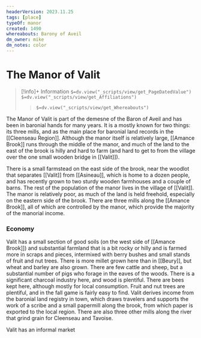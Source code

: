 ```yaml
---
headerVersion: 2023.11.25
tags: [place]
typeOf: manor
created: 1490
whereabouts: Barony of Aveil
dm_owner: mike
dm_notes: color
---
```


# The Manor of Valit
>[!info]+ Information
> `$=dv.view("_scripts/view/get_PageDatedValue")`
> `$=dv.view("_scripts/view/get_Affiliations")`
>> `$=dv.view("_scripts/view/get_Whereabouts")`

The Manor of Valit is part of the demesne of the Baron of Aveil and has been in baronial hands for many years.  It is a mostly known for two things: its three mills, and as the main place for baronial land records in the [[Cleenseau Region]]. Although the manor itself is relatively large, [[Amance Brook]] runs through the middle of the manor, and much of the land to the east of the brook is hilly and hard to farm (and hard to get to from the village over the one small wooden bridge in [[Valit]]). 

There is a small farmstead on the east side of the brook, near the woodlot that separates [[Valit]] from [[Asineau]], which is home to a dozen people, and has recently grown to two sturdy wooden farmhouses and a couple of barns. The rest of the population of the manor lives in the village of [[Valit]]. The manor is relatively poor, as much of the land is held freehold, especially on the eastern side of the brook. There are three mills along the [[Amance Brook]], all of which are controlled by the manor, which provide the majority of the manorial income.

### Economy
Valit has a small section of good soils (on the west side of [[Amance Brook]]) and substantial farmland that is a bit rocky or hilly and is farmed more in scraps and pieces, intermixed with berry bushes and small stands of fruit and nut trees. There is more millet grown here than in [[Beury]], but wheat and barley are also grown. There are few cattle and sheep, but a substantial number of pigs who forage in the eaves of the woods. There is a significant charcoal industry here, and wood is plentiful. There are bees kept here, although mostly for local consumption. Fruit and nut trees are plentiful, and in the fall game is fairly easy to find. Valit derives income from the baronial land registry in town, which draws travelers and supports the work of a scribe and a small papermill along the brook, from which paper is exported to the local region. There are also three other mills along the river that grind grain for Cleenseau and Tavoise. 

Valit has an informal market 

  
